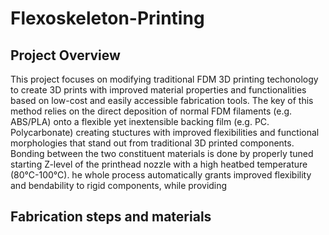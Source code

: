 # Flexoskeleton-Printing
## Project Overview

This project focuses on modifying traditional FDM 3D printing techonology to create 3D prints with improved material properties and functionalities based on low-cost and easily accessible fabrication tools. The key of this method relies on the direct deposition of normal FDM filaments (e.g. ABS/PLA) onto a flexible yet inextensible backing film (e.g. PC. Polycarbonate) creating stuctures with improved flexibilities and functional morphologies that stand out from traditional 3D printed components. Bonding between the two constituent materials is done by properly tuned starting Z-level of the printhead nozzle with a high heatbed temperature (80°C-100°C). he whole process automatically grants improved flexibility and bendability to rigid components, while providing  


## Fabrication steps and materials


## 
